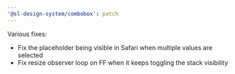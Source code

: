 ```yaml
---
'@sl-design-system/combobox': patch
---
```


Various fixes:
- Fix the placeholder being visible in Safari when multiple values are selected
- Fix resize observer loop on FF when it keeps toggling the stack visibility